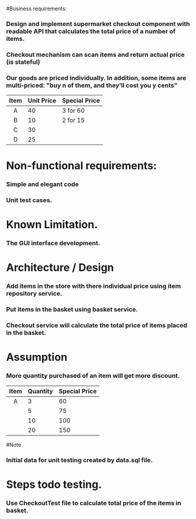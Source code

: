 #Business requirements:

### Design and implement supermarket checkout component with readable API that calculates the total price of a number of items.
### Checkout mechanism can scan items and return actual price (is stateful)
### Our goods are priced individually. In addition, some items are multi-priced: "buy n of them, and they’ll cost you y cents"

  |Item  | Unit Price |  Special Price |
  |:----:|:-----------|----------------|
  |  A   |  40        | 3 for 60       |
  |  B   |  10        | 2 for 15       | 
  |  C   |  30        |                |
  |  D   |  25        |                |

# Non-functional requirements:
### Simple and elegant code
### Unit test cases.

# Known Limitation.
### The GUI interface development.

# Architecture / Design 
### Add items in the store with there individual price using item repository service.
### Put items in the basket using basket service.
### Checkout service will calculate the total price of items placed in the basket.
 
# Assumption
### More quantity purchased of an item will get more discount. 

  |Item  | Quantity   |  Special Price |
  |:----:|:-----------|----------------|
  |  A   |  3         |       60       |
  |      |  5		  |  	  75       | 
  |  	 |  10		  |      100       |
  |  	 |  20		  |      150       |       

#Note
### Initial data for unit testing created by data.sql file. 
 
# Steps todo testing.
### Use CheckoutTest file to calculate total price of the items in basket.





